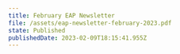 ```yaml
---
title: February EAP Newsletter
file: /assets/eap-newsletter-february-2023.pdf
state: Published
publishedDate: 2023-02-09T18:15:41.955Z
---
```

